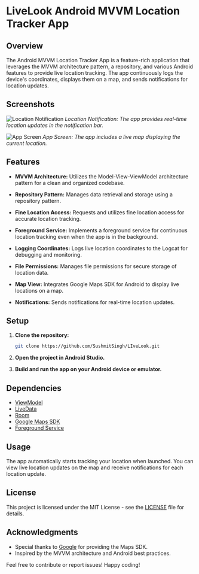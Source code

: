 # LiveLook Android MVVM Location Tracker App

## Overview

The Android MVVM Location Tracker App is a feature-rich application that leverages the MVVM architecture pattern, a repository, and various Android features to provide live location tracking. The app continuously logs the device's coordinates, displays them on a map, and sends notifications for location updates.

## Screenshots

![Location Notification](screenshots/notification.png)
*Location Notification: The app provides real-time location updates in the notification bar.*

![App Screen](screenshots/app_screen.png)
*App Screen: The app includes a live map displaying the current location.*

## Features

- **MVVM Architecture:** Utilizes the Model-View-ViewModel architecture pattern for a clean and organized codebase.

- **Repository Pattern:** Manages data retrieval and storage using a repository pattern.

- **Fine Location Access:** Requests and utilizes fine location access for accurate location tracking.

- **Foreground Service:** Implements a foreground service for continuous location tracking even when the app is in the background.

- **Logging Coordinates:** Logs live location coordinates to the Logcat for debugging and monitoring.

- **File Permissions:** Manages file permissions for secure storage of location data.

- **Map View:** Integrates Google Maps SDK for Android to display live locations on a map.

- **Notifications:** Sends notifications for real-time location updates.

## Setup

1. **Clone the repository:**

    ```bash
    git clone https://github.com/SushmitSingh/LIveLook.git
    ```

2. **Open the project in Android Studio.**

3. **Build and run the app on your Android device or emulator.**

## Dependencies

- [ViewModel](https://developer.android.com/topic/libraries/architecture/viewmodel)
- [LiveData](https://developer.android.com/topic/libraries/architecture/livedata)
- [Room](https://developer.android.com/training/data-storage/room)
- [Google Maps SDK](https://developers.google.com/maps/documentation/android-sdk/overview)
- [Foreground Service](https://developer.android.com/guide/components/services#Foreground)

## Usage

The app automatically starts tracking your location when launched. You can view live location updates on the map and receive notifications for each location update.

## License

This project is licensed under the MIT License - see the [LICENSE](LICENSE) file for details.

## Acknowledgments

- Special thanks to [Google](https://developers.google.com/maps/documentation/android-sdk/overview) for providing the Maps SDK.
- Inspired by the MVVM architecture and Android best practices.

Feel free to contribute or report issues! Happy coding!
